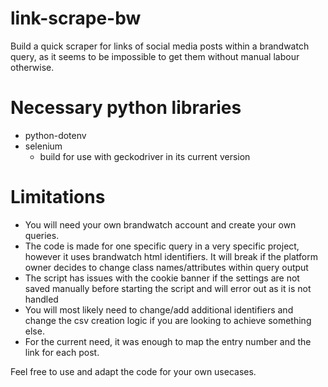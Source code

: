 # link-scrape-bw

Build a quick scraper for links of social media posts within a brandwatch query, as it seems to be impossible to get them without manual labour otherwise.

# Necessary python libraries
- python-dotenv
- selenium
  - build for use with geckodriver in its current version

# Limitations

- You will need your own brandwatch account and create your own queries.
- The code is made for one specific query in a very specific project, however it uses brandwatch html identifiers. It will break if the platform owner decides to change class names/attributes within query output
- The script has issues with the cookie banner if the settings are not saved manually before starting the script and will error out as it is not handled 
- You will most likely need to change/add additional identifiers and change the csv creation logic if you are looking to achieve something else.
- For the current need, it was enough to map the entry number and the link for each post.


Feel free to use and adapt the code for your own usecases.
